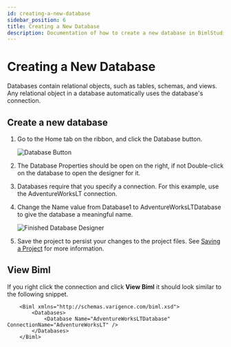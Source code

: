 ```yaml
---
id: creating-a-new-database
sidebar_position: 6
title: Creating a New Database
description: Documentation of how to create a new database in BimlStudio
---
```

<head>
<meta name="varigenceProduct" content="BimlStudio"></meta>
<meta name="varigenceArticleType" content="Walkthrough"></meta>
</head>

# Creating a New Database

Databases contain relational objects, such as tables, schemas, and views. Any relational object in a database automatically uses the database's connection.

## Create a new database

1. Go to the Home tab on the ribbon, and click the Database button.

    ![Database Button](/img/bimlstudio/004a_Step01.png)

1. The Database Properties should be open on the right, if not Double-click on the database to open the designer for it.

1. Databases require that you specify a connection. For this example, use the AdventureWorksLT connection.

1. Change the Name value from Database1 to AdventureWorksLTDatabase to give the database a meaningful name.

    ![Finished Database Designer](/img/bimlstudio/004a_Step04.gif)

1. Save the project to persist your changes to the project files. See [Saving a Project](./saving-a-project) for more information.

## View Biml

If you right click the connection and click **View Biml** it should look similar to the following snippet.

``` biml
    <Biml xmlns="http://schemas.varigence.com/biml.xsd">
        <Databases>
            <Database Name="AdventureWorksLTDatabase" ConnectionName="AdventureWorksLT" />
        </Databases>
    </Biml>
```
